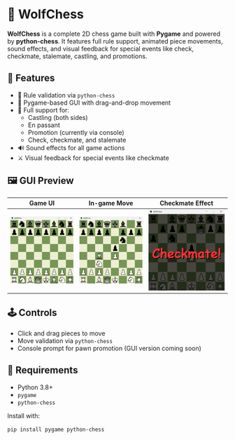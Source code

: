 # 🐺 WolfChess

**WolfChess** is a complete 2D chess game built with **Pygame** and powered by **python-chess**. It features full rule support, animated piece movements, sound effects, and visual feedback for special events like check, checkmate, stalemate, castling, and promotions.

## 🎯 Features

- 🧠 Rule validation via `python-chess`
- 🎨 Pygame-based GUI with drag-and-drop movement
- 🏰 Full support for:
  - Castling (both sides)
  - En passant
  - Promotion (currently via console)
  - Check, checkmate, and stalemate
- 🔊 Sound effects for all game actions
- ⚔️ Visual feedback for special events like checkmate

## 🖼️ GUI Preview

| Game UI | In-game Move | Checkmate Effect |
|---------|---------------|------------------|
| ![](pics/gui.png) | ![](pics/gui%20(2).png) | ![](pics/checkmate.png) |

## 🕹️ Controls

- Click and drag pieces to move
- Move validation via `python-chess`
- Console prompt for pawn promotion (GUI version coming soon)

## 🧩 Requirements

- Python 3.8+
- `pygame`
- `python-chess`

Install with:

```bash
pip install pygame python-chess
